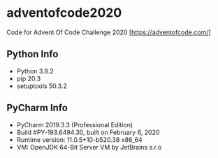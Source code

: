 # adventofcode2020
Code for Advent Of Code Challenge 2020 [https://adventofcode.com/]

## Python Info
* Python 3.8.2
* pip 20.3
* setuptools 50.3.2

## PyCharm Info
* PyCharm 2019.3.3 (Professional Edition)
* Build #PY-193.6494.30, built on February 6, 2020
* Runtime version: 11.0.5+10-b520.38 x86_64
* VM: OpenJDK 64-Bit Server VM by JetBrains s.r.o
